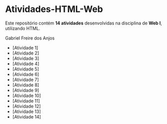 # Atividades-HTML-Web  

Este repositório contém **14 atividades** desenvolvidas na disciplina de **Web I**, utilizando HTML.  

Gabriel Freire dos Anjos

- [Atividade 1]
- [Atividade 2]
- [Atividade 3]
- [Atividade 4]
- [Atividade 5]
- [Atividade 6]
- [Atividade 7]
- [Atividade 8]
- [Atividade 9]
- [Atividade 10]
- [Atividade 11]
- [Atividade 12]
- [Atividade 13]
- [Atividade 14]
